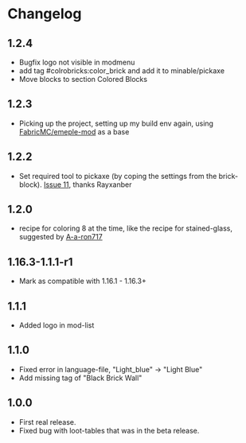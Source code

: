 # Changelog

## 1.2.4
* Bugfix logo not visible in modmenu
* add tag #colrobricks:color_brick and add it to minable/pickaxe
* Move blocks to section Colored Blocks

## 1.2.3
* Picking up the project, setting up my build env again, using [FabricMC/emeple-mod](https://github.com/FabricMC/fabric-example-mod) as a base

## 1.2.2
* Set required tool to pickaxe (by coping the settings from the brick-block). [Issue 11](https://github.com/puggan/mc-colorbricks/issues/11), thanks Rayxanber

## 1.2.0
* recipe for coloring 8 at the time, like the recipe for stained-glass, suggested by [A-a-ron717](https://github.com/puggan/mc-colorbricks/issues/5)

## 1.16.3-1.1.1-r1
* Mark as compatible with 1.16.1 - 1.16.3+

## 1.1.1
* Added logo in mod-list

## 1.1.0
* Fixed error in language-file, "Light_blue" -> "Light Blue"
* Add missing tag of "Black Brick Wall"

## 1.0.0
* First real release.
* Fixed bug with loot-tables that was in the beta release.




